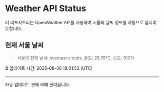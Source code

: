 
# Weather API Status

이 리포지토리는 OpenWeather API를 사용하여 서울의 날씨 정보를 자동으로 업데이트합니다.

## 현재 서울 날씨
> 서울의 현재 날씨: overcast clouds, 온도: 25.76°C, 습도: 100%

⏳ 업데이트 시간: 2025-08-06 18:01:53 (UTC)

---
자동 업데이트 봇에 의해 관리됩니다.
